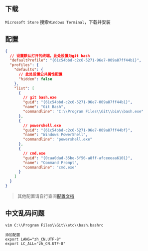 ## 下载

`Microsoft Store` 搜索`Windows Terminal`，下载并安装

## 配置

```json
{
  // 设置默认打开的终端，此处设置为git bash
  "defaultProfile": "{61c54bbd-c2c6-5271-96e7-009a87ff44b1}",
  "profiles": {
    "defaults": {
      // 此处设置公共属性配置
      "hidden": false
    },
    "list": [
      {
        // git bash.exe
        "guid": "{61c54bbd-c2c6-5271-96e7-009a87ff44b1}",
        "name": "Git Bash",
        "commandline": "C:\\Program Files\\Git\\bin\\bash.exe"
      },
      {
        // powershell.exe
        "guid": "{61c54bbd-c2c6-5271-96e7-009a87ff44bf}",
        "name": "Windows PowerShell",
        "commandline": "powershell.exe"
      },
      {
        // cmd.exe
        "guid": "{0caa0dad-35be-5f56-a8ff-afceeeaa6101}",
        "name": "Command Prompt",
        "commandline": "cmd.exe"
      }
    ]
  }
}
```

> 其他配置请自行查阅[配置文档](https://docs.microsoft.com/zh-cn/windows/terminal/)

## 中文乱码问题

```shell
vim C:\\Program Files\\Git\\etc\\bash.bashrc

添加配置
export LANG="zh_CN.UTF-8"
export LC_ALL="zh_CN.UTF-8"
```
